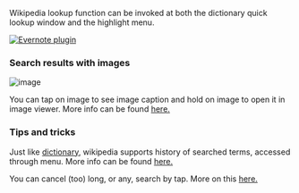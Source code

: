 Wikipedia lookup function can be invoked at both the dictionary quick lookup window and the highlight menu.

[![Evernote plugin](https://github.com/koreader/koreader/wiki/screenshots/wikipedia_lookup.png)](https://github.com/koreader/koreader/wiki/screenshots/wikipedia_lookup.png)

### Search results with images

![image](https://user-images.githubusercontent.com/24273478/34988036-90df85e0-fabd-11e7-9ab9-464ba397c967.gif)

You can tap on image to see image caption and hold on image to open it in image viewer. More info can be found [here.](https://github.com/koreader/koreader/pull/3609)

### Tips and tricks

Just like [dictionary](https://github.com/koreader/koreader/wiki/Dictionary-support), wikipedia supports history of searched terms, accessed through menu. More info can be found [here.](https://github.com/koreader/koreader/pull/3549)

You can cancel (too) long, or any, search by tap. More on this [here.](https://github.com/koreader/koreader/pull/3228)